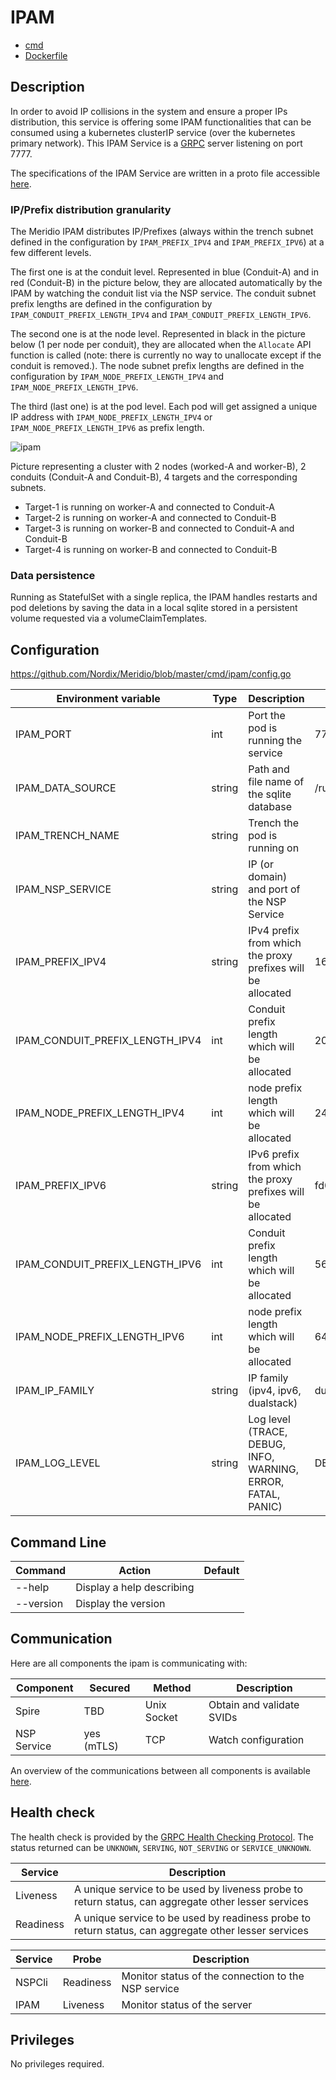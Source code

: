 # IPAM

* [cmd](https://github.com/Nordix/Meridio/tree/master/cmd/ipam)
* [Dockerfile](https://github.com/Nordix/Meridio/tree/master/build/ipam)

## Description

In order to avoid IP collisions in the system and ensure a proper IPs distribution, this service is offering some IPAM functionalities that can be consumed using a kubernetes clusterIP service (over the kubernetes primary network). This IPAM Service is a [GRPC](https://grpc.io/) server listening on port 7777.

The specifications of the IPAM Service are written in a proto file accessible [here](https://github.com/Nordix/Meridio/blob/master/api/ipam/v1/ipam.proto).

### IP/Prefix distribution granularity

The Meridio IPAM distributes IP/Prefixes (always within the trench subnet defined in the configuration by `IPAM_PREFIX_IPV4` and `IPAM_PREFIX_IPV6`) at a few different levels. 

The first one is at the conduit level. Represented in blue (Conduit-A) and in red (Conduit-B) in the picture below, they are allocated automatically by the IPAM by watching the conduit list via the NSP service. The conduit subnet prefix lengths are defined in the configuration by `IPAM_CONDUIT_PREFIX_LENGTH_IPV4` and `IPAM_CONDUIT_PREFIX_LENGTH_IPV6`.

The second one is at the node level. Represented in black in the picture below (1 per node per conduit), they are allocated when the `Allocate` API function is called (note: there is currently no way to unallocate except if the conduit is removed.). The node subnet prefix lengths are defined in the configuration by `IPAM_NODE_PREFIX_LENGTH_IPV4` and `IPAM_NODE_PREFIX_LENGTH_IPV6`.

The third (last one) is at the pod level. Each pod will get assigned a unique IP address with `IPAM_NODE_PREFIX_LENGTH_IPV4` or `IPAM_NODE_PREFIX_LENGTH_IPV6` as prefix length.

![ipam](../resources/IPAM.svg)

Picture representing a cluster with 2 nodes (worked-A and worker-B), 2 conduits (Conduit-A and Conduit-B), 4 targets and the corresponding subnets.
* Target-1 is running on worker-A and connected to Conduit-A
* Target-2 is running on worker-A and connected to Conduit-B
* Target-3 is running on worker-B and connected to Conduit-A and Conduit-B
* Target-4 is running on worker-B and connected to Conduit-B

### Data persistence

Running as StatefulSet with a single replica, the IPAM handles restarts and pod deletions by saving the data in a local sqlite stored in a persistent volume requested via a volumeClaimTemplates.

## Configuration 

https://github.com/Nordix/Meridio/blob/master/cmd/ipam/config.go

Environment variable | Type | Description | Default
--- | --- | --- | ---
IPAM_PORT | int | Port the pod is running the service | 7777
IPAM_DATA_SOURCE | string | Path and file name of the sqlite database | /run/ipam/data/registry.db
IPAM_TRENCH_NAME | string | Trench the pod is running on | 
IPAM_NSP_SERVICE | string | IP (or domain) and port of the NSP Service | 
IPAM_PREFIX_IPV4 | string | IPv4 prefix from which the proxy prefixes will be allocated | 169.255.0.0/16
IPAM_CONDUIT_PREFIX_LENGTH_IPV4 | int | Conduit prefix length which will be allocated | 20
IPAM_NODE_PREFIX_LENGTH_IPV4 | int | node prefix length which will be allocated | 24
IPAM_PREFIX_IPV6 | string | IPv6 prefix from which the proxy prefixes will be allocated | fd00::/48
IPAM_CONDUIT_PREFIX_LENGTH_IPV6 | int | Conduit prefix length which will be allocated | 56
IPAM_NODE_PREFIX_LENGTH_IPV6 | int | node prefix length which will be allocated | 64
IPAM_IP_FAMILY | string | IP family (ipv4, ipv6, dualstack) | dualstack
IPAM_LOG_LEVEL | string | Log level (TRACE, DEBUG, INFO, WARNING, ERROR, FATAL, PANIC) | DEBUG

## Command Line 

Command | Action | Default
--- | --- | ---
--help | Display a help describing |
--version | Display the version |

## Communication 

Here are all components the ipam is communicating with:

Component | Secured | Method | Description
--- | --- | --- | ---
Spire | TBD | Unix Socket | Obtain and validate SVIDs
NSP Service | yes (mTLS) | TCP | Watch configuration

An overview of the communications between all components is available [here](resources.md).

## Health check

The health check is provided by the [GRPC Health Checking Protocol](https://github.com/grpc/grpc/blob/master/doc/health-checking.md). The status returned can be `UNKNOWN`, `SERVING`, `NOT_SERVING` or `SERVICE_UNKNOWN`.

Service | Description
--- | ---
Liveness | A unique service to be used by liveness probe to return status, can aggregate other lesser services
Readiness | A unique service to be used by readiness probe to return status, can aggregate other lesser services

Service | Probe | Description
--- | --- | ---
NSPCli | Readiness | Monitor status of the connection to the NSP service
IPAM | Liveness | Monitor status of the server

## Privileges

No privileges required.
